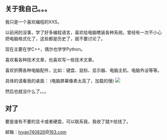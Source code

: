 ## 关于我自己。。。

我只是一个喜欢编程的XXS。

以前闲的没事，学了好多编程语言，喜欢给电脑瞎装各种系统。曾经有一次不小心把电脑格式化了，这些都是历史了，就不要讨论了。

现在主要在学C++，偶尔也学学Python。

喜欢看各种技术文章，也喜欢写一些技术文章。

喜欢折腾各种电脑配件，比如：键盘、鼠标、显示器、电脑主机、电脑外设等等。

具体的请看我的桌面： (电脑屏幕像素太高了，加载的慢)
![](https://zuiw.github.io/image/desktop.png)

然后也就没什么了。。。

## 对了

要是谁有不要的显卡或者硬盘，可以联系我，我收了就`不`给钱了。

邮箱：lvyan740826@163.com